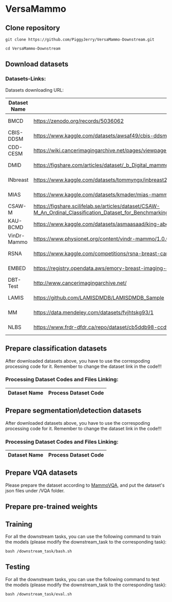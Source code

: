 # VersaMammo

## Clone repository
```shell
git clone https://github.com/PiggyJerry/VersaMammo-Downstream.git

cd VersaMammo-Downstream
```

## Download datasets
### Datasets-Links:
Datasets downloading URL:
    
| Dataset Name | Link | Access |
|-----|---------------|--------|
| BMCD | https://zenodo.org/records/5036062 | Open Access |
| CBIS-DDSM | https://www.kaggle.com/datasets/awsaf49/cbis-ddsm-breast-cancer-image-dataset | Open Access |
| CDD-CESM | https://wiki.cancerimagingarchive.net/pages/viewpage.action?pageId=109379611#109379611bcab02c187174a288dbcbf95d26179e8 | Open Access |
| DMID | https://figshare.com/articles/dataset/_b_Digital_mammography_Dataset_for_Breast_Cancer_Diagnosis_Research_DMID_b_DMID_rar/24522883 | Open Access |
| INbreast | https://www.kaggle.com/datasets/tommyngx/inbreast2012 | Open Access |
| MIAS | https://www.kaggle.com/datasets/kmader/mias-mammography | Open Access |
| CSAW-M | https://figshare.scilifelab.se/articles/dataset/CSAW-M_An_Ordinal_Classification_Dataset_for_Benchmarking_Mammographic_Masking_of_Cancer/14687271 | Credentialed Access |
| KAU-BCMD | https://www.kaggle.com/datasets/asmaasaad/king-abdulaziz-university-mammogram-dataset?select=Birad5 | Open Access |
| VinDr-Mammo | https://www.physionet.org/content/vindr-mammo/1.0.0/ | Credentialed Access |
| RSNA | https://www.kaggle.com/competitions/rsna-breast-cancer-detection/data | Open Access |
| EMBED | https://registry.opendata.aws/emory-breast-imaging-dataset-embed/ | Credentialed Access |
| DBT-Test | http://www.cancerimagingarchive.net/ | Open Access |
| LAMIS | https://github.com/LAMISDMDB/LAMISDMDB_Sample | Credentialed Access |
| MM | https://data.mendeley.com/datasets/fvjhtskg93/1 | Open Access |
| NLBS | https://www.frdr-dfdr.ca/repo/dataset/cb5ddb98-ccdf-455c-886c-c9750a8c34c2 | Open Access |

## Prepare classification datasets
After downloaded datasets above, you have to use the correspoding processing code for it. Remember to change the dataset link in the code!!!

### Processing Dataset Codes and Files Linking:

| Dataset Name | Process Dataset Code |
|--------------|----------------------|

## Prepare segmentation\detection datasets
After downloaded datasets above, you have to use the correspoding processing code for it. Remember to change the dataset link in the code!!!

### Processing Dataset Codes and Files Linking:

| Dataset Name | Process Dataset Code |
|--------------|----------------------|

## Prepare VQA datasets
Please prepare the dataset according to [MammoVQA](https://github.com/PiggyJerry/MammoVQA), and put the dataset's json files under /VQA folder.

## Prepare pre-trained weights

## Training
For all the downstream tasks, you can use the following command to train the models (please modify the downstream_task to the corresponding task):
```shell
bash /downstream_task/bash.sh
```

## Testing
For all the downstream tasks, you can use the following command to test the models (please modify the downstream_task to the corresponding task):
```shell
bash /downstream_task/eval.sh
```
